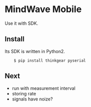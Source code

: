 # MindWave Mobile
Use it with SDK.

## Install
Its SDK is written in Python2.
```
    $ pip install thinkgear pyserial
```

## Next
- run with measurement interval
- storing rate
- signals have noize?

